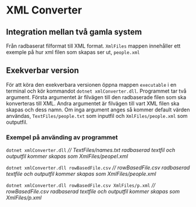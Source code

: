# XML Converter

## Integration mellan två gamla system
Från radbaserat filformat till XML format. `XmlFiles` mappen innehåller ett exemple på hur xml filen som skapas ser ut, `people.xml`

## Exekverbar version
För att köra den exekverbara versionen öppna mappen `executable` i en terminal och kör kommandot `dotnet xmlConverter.dll`. Programmet tar två argument. Första argumentet är filvägen till den radbaserade filen som ska konverteras till XML. Andra argumentet är filvägen till vart XML filen ska skapas och dess namn.
Om inga argument anges så kommer default värden användas, `TextFiles/people.txt` som inputfil och `XmlFiles/people.xml` som outputfil. 


### Exempel på använding av programmet
`dotnet xmlConverter.dll` *// TextFiles/names.txt radbaserad textfil och outputfil kommer skapas som XmlFiles/peopel.xml*

`dotnet xmlConverter.dll rowBasedFile.csv` *// rowBasedFile.csv radbaserad textfile och outputfil kommer skapas som XmlFiles/people.xml*

`dotnet xmlConverter.dll rowBasedFile.csv XmlFiles/p.xml` *// rowBasedFile.csv radbaserad textfile och outputfil kommer skapas som XmlFiles/p.xml*